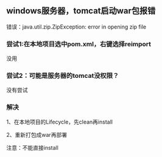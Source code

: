 
## windows服务器，tomcat启动war包报错

错误：java.util.zip.ZipException: error in opening zip file

### 尝试1:在本地项目选中pom.xml，右键选择reimport

没用

### 尝试2：可能是服务器的tomcat没权限？

没有尝试

### 解决

1、在本地项目的Lifecycle，先clean再install

2、重新打包成war再部署

注意：不能直接install

